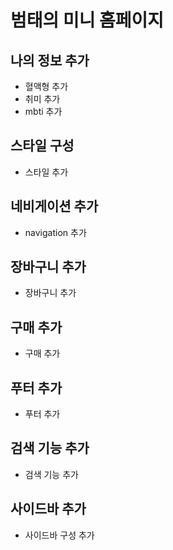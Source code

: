 # 범태의 미니 홈페이지

## 나의 정보 추가
- 혈액형 추가
- 취미 추가
- mbti 추가

## 스타일 구성
- 스타일 추가

## 네비게이션 추가
- navigation 추가

## 장바구니 추가
- 장바구니 추가

## 구매 추가
- 구매 추가

## 푸터 추가
- 푸터 추가

## 검색 기능 추가
- 검색 기능 추가

## 사이드바 추가
- 사이드바 구성 추가
